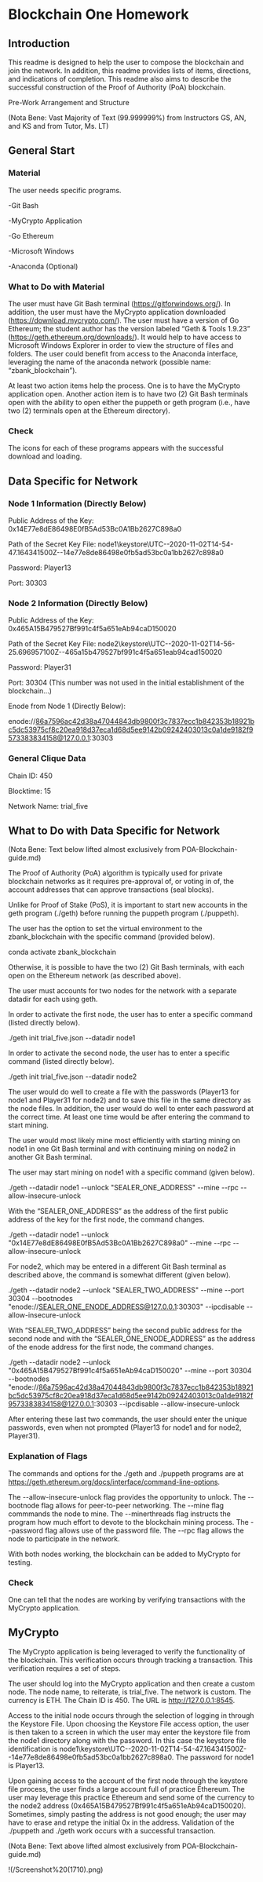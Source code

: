 # Blockchain One Homework

## Introduction

This readme is designed to help the user to compose the blockchain and join the network. In addition, this readme provides lists of items, directions, and indications of completion. This readme also aims to describe the successful construction of the Proof of Authority (PoA) blockchain.

Pre-Work Arrangement and Structure

(Nota Bene: Vast Majority of Text (99.999999%) from Instructors GS, AN, and KS and from Tutor, Ms. LT)



## General Start

### Material

The user needs specific programs.

-Git Bash

-MyCrypto Application

-Go Ethereum

-Microsoft Windows

-Anaconda (Optional)

### What to Do with Material

The user must have Git Bash terminal (https://gitforwindows.org/). In addition, the user must have the MyCrypto application downloaded (https://download.mycrypto.com/). The user must have a version of Go Ethereum; the student author has the version labeled “Geth & Tools 1.9.23” (https://geth.ethereum.org/downloads/). It would help to have access to Microsoft Windows Explorer in order to view the structure of files and folders. The user could benefit from access to the Anaconda interface, leveraging the name of the anaconda network (possible name: “zbank_blockchain”).

At least two action items help the process. One is to have the MyCrypto application open. Another action item is to have two (2) Git Bash terminals open with the ability to open either the puppeth or geth program (i.e., have two (2) terminals open at the Ethereum directory).

### Check

The icons for each of these programs appears with the successful download and loading.

 

## Data Specific for Network

### Node 1 Information (Directly Below)

Public Address of the Key:   0x14E77e8dE86498E0fB5Ad53Bc0A1Bb2627C898a0

Path of the Secret Key File: node1\keystore\UTC--2020-11-02T14-54-47.164341500Z--14e77e8de86498e0fb5ad53bc0a1bb2627c898a0

Password: Player13

Port: 30303

### Node 2 Information (Directly Below)

Public Address of the Key:   0x465A15B479527Bf991c4f5a651eAb94caD150020

Path of the Secret Key File: node2\keystore\UTC--2020-11-02T14-56-25.696957100Z--465a15b479527bf991c4f5a651eab94cad150020

Password: Player31

Port: 30304 (This number was not used in the initial establishment of the blockchain…)

Enode from Node 1 (Directly Below):

enode://86a7596ac42d38a47044843db9800f3c7837ecc1b842353b18921bc5dc53975cf8c20ea918d37eca1d68d5ee9142b09242403013c0a1de9182f9573383834158@127.0.0.1:30303

### General Clique Data

Chain ID: 450

Blocktime: 15

Network Name: trial_five

 

## What to Do with Data Specific for Network

(Nota Bene: Text below lifted almost exclusively from POA-Blockchain-guide.md)

The Proof of Authority (PoA) algorithm is typically used for private blockchain networks as it requires pre-approval of, or voting in of, the account addresses that can approve transactions (seal blocks).

Unlike for Proof of Stake (PoS), it is important to start new accounts in the geth program (./geth) before running the puppeth program (./puppeth).

The user has the option to set the virtual environment to the zbank_blockchain with the specific command (provided below).

conda activate zbank_blockchain

Otherwise, it is possible to have the two (2) Git Bash terminals, with each open on the Ethereum network (as described above).

The user must accounts for two nodes for the network with a separate datadir for each using geth.

In order to activate the first node, the user has to enter a specific command (listed directly below).

./geth init trial_five.json --datadir node1

In order to activate the second node, the user has to enter a specific command (listed directly below).

./geth init trial_five.json --datadir node2

The user would do well to create a file with the passwords (Player13 for node1 and Player31 for node2) and to save this file in the same directory as the node files. In addition, the user would do well to enter each password at the correct time. At least one time would be after entering the command to start mining.

 

 

The user would most likely mine most efficiently with starting mining on node1 in one Git Bash terminal and with continuing mining on node2 in another Git Bash terminal.

The user may start mining on node1 with a specific command (given below).

./geth --datadir node1 --unlock "SEALER_ONE_ADDRESS" --mine --rpc --allow-insecure-unlock

With the “SEALER_ONE_ADDRESS” as the address of the first public address of the key for the first node, the command changes.

./geth --datadir node1 --unlock "0x14E77e8dE86498E0fB5Ad53Bc0A1Bb2627C898a0" --mine --rpc --allow-insecure-unlock

For node2, which may be entered in a different Git Bash terminal as described above, the command is somewhat different (given below).

./geth --datadir node2 --unlock "SEALER_TWO_ADDRESS" --mine --port 30304 --bootnodes "enode://SEALER_ONE_ENODE_ADDRESS@127.0.0.1:30303" --ipcdisable --allow-insecure-unlock

With “SEALER_TWO_ADDRESS” being the second public address for the second node and with the “SEALER_ONE_ENODE_ADDRESS” as the address of the enode address for the first node, the command changes.

./geth --datadir node2 --unlock "0x465A15B479527Bf991c4f5a651eAb94caD150020" --mine --port 30304 --bootnodes "enode://86a7596ac42d38a47044843db9800f3c7837ecc1b842353b18921bc5dc53975cf8c20ea918d37eca1d68d5ee9142b09242403013c0a1de9182f9573383834158@127.0.0.1:30303 --ipcdisable --allow-insecure-unlock

After entering these last two commands, the user should enter the unique passwords, even when not prompted (Player13 for node1 and for node2, Player31).

### Explanation of Flags

The commands and options for the ./geth and ./puppeth programs are at https://geth.ethereum.org/docs/interface/command-line-options. 

The --allow-insecure-unlock flag provides the opportunity to unlock.
The --bootnode flag allows for peer-to-peer networking.
The --mine flag commmands the node to mine.
The --minerthreads flag instructs the program how much effort to devote to the blockchain mining process.
The --password flag allows use of the password file.
The --rpc flag allows the node to participate in the network.


 

With both nodes working, the blockchain can be added to MyCrypto for testing.

### Check

One can tell that the nodes are working by verifying transactions with the MyCrypto application.

 

## MyCrypto

The MyCrypto application is being leveraged to verify the functionality of the blockchain. This verification occurs through tracking a transaction. This verification requires a set of steps.

The user should log into the MyCrypto application and then create a custom node. The node name, to reiterate, is trial_five. The network is custom. The currency is ETH. The Chain ID is 450. The URL is http://127.0.0.1:8545.


Access to the initial node occurs through the selection of logging in through the Keystore File. Upon choosing the Keystore File access option, the user is then taken to a screen in which the user may enter the keystore file from the node1 directory along with the password. In this case the keystore file identification is node1\keystore\UTC--2020-11-02T14-54-47.164341500Z--14e77e8de86498e0fb5ad53bc0a1bb2627c898a0. The password for node1 is Player13.

Upon gaining access to the account of the first node through the keystore file process, the user finds a large account full of practice Ethereum. The user may leverage this practice Ethereum and send some of the currency to the node2 address (0x465A15B479527Bf991c4f5a651eAb94caD150020). Sometimes, simply pasting the address is not good enough; the user may have to erase and retype the initial 0x in the address. Validation of the ./puppeth and ./geth work occurs with a successful transaction.


 

(Nota Bene: Text above lifted almost exclusively from POA-Blockchain-guide.md)




!(/Screenshot%20(1710).png)
